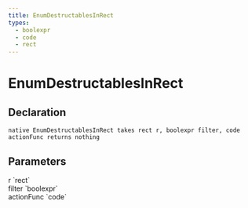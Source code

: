 ```yaml
---
title: EnumDestructablesInRect
types:
  - boolexpr
  - code
  - rect
---
```


# EnumDestructablesInRect

## Declaration

```
native EnumDestructablesInRect takes rect r, boolexpr filter, code actionFunc returns nothing
```

## Parameters
<dl>
  <dt>r `rect`</dt>
  <dd></dd>

  <dt>filter `boolexpr`</dt>
  <dd></dd>

  <dt>actionFunc `code`</dt>
  <dd></dd>
</dl>